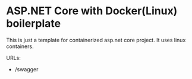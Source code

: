 # ASP.NET Core with Docker(Linux) boilerplate

This is just a template for containerized asp.net core project. It uses linux containers.

URLs:
- /swagger